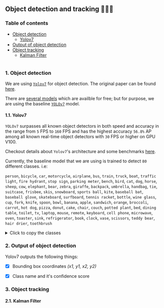 ## Object detection and tracking 👨🏻‍💻

### Table of contents

- [Object detection](#object-detection)
  * [Yolov7](#yolov7)
- [Output of object detection](#detection-output)
- [Object tracking](#object-tracking)
  * [Kalman Filter](#kalman-filter)

#

<a id="object-detection" />

### 1. Object detection

We are using [`Yolov7`](https://github.com/WongKinYiu/yolov7) for object detection. The original paper can be found [here](https://arxiv.org/abs/2207.02696).

There are [several models](https://github.com/WongKinYiu/yolov7#performance) which are availble for free; but for purpose, we are using the baseline [`YOLOv7`](https://github.com/WongKinYiu/yolov7/releases/download/v0.1/yolov7.pt) model.

<a id="yolov7" />

#### 1.1. Yolov7

`YOLOv7` surpasses all known object detectors in both speed and accuracy in the range from `5` FPS to `160` FPS and has the highest accuracy `56.8%` AP among all known real-time object detectors with `30` FPS or higher on GPU V100.

Checkout details about `Yolov7`'s architecture and some benchmarks [here](https://arxiv.org/pdf/2207.02696.pdf).

Currently, the baseline model that we are using is trained to detect `80` different classes. i.e:

`person`, `bicycle`, `car`, `motorcycle`, `airplane`, `bus`, `train`, `truck`, `boat`, `traffic light`, `fire hydrant`, `stop sign`, `parking meter`, `bench`, `bird`, `cat`, `dog`, `horse`, `sheep`, `cow`, `elephant`, `bear`, `zebra`, `giraffe`, `backpack`, `umbrella`, `handbag`, `tie`, `suitcase`, `frisbee`, `skis`, `snowboard`, `sports ball`, `kite`, `baseball bat`, `baseball glove`, `skateboard`, `surfboard`, `tennis racket`, `bottle`, `wine glass`, `cup`, `fork`, `knife`, `spoon`, `bowl`, `banana`, `apple`, `sandwich`, `orange`, `broccoli`, `carrot`, `hot dog`, `pizza`, `donut`, `cake`, `chair`, `couch`, `potted plant`, `bed`, `dining table`, `toilet`, `tv`, `laptop`, `mouse`, `remote`, `keyboard`, `cell phone`, `microwave`, `oven`, `toaster`, `sink`, `refrigerator`, `book`, `clock`, `vase`, `scissors`, `teddy bear`, `hair drier`, `toothbrush`

<details>
<summary>Click to copy the classes</summary>

```python
classes = ['person', 'bicycle', 'car', 'motorcycle', 'airplane', 'bus', 'train', 'truck', 'boat', 'traffic light', 'fire hydrant', 'stop sign', 'parking meter', 'bench', 'bird', 'cat', 'dog', 'horse', 'sheep', 'cow', 'elephant', 'bear', 'zebra', 'giraffe', 'backpack', 'umbrella', 'handbag', 'tie', 'suitcase', 'frisbee', 'skis', 'snowboard', 'sports ball', 'kite', 'baseball bat', 'baseball glove', 'skateboard', 'surfboard', 'tennis racket', 'bottle', 'wine glass', 'cup', 'fork', 'knife', 'spoon', 'bowl', 'banana', 'apple', 'sandwich', 'orange', 'broccoli', 'carrot', 'hot dog', 'pizza', 'donut', 'cake', 'chair', 'couch', 'potted plant', 'bed', 'dining table', 'toilet', 'tv', 'laptop', 'mouse', 'remote', 'keyboard', 'cell phone', 'microwave', 'oven', 'toaster', 'sink', 'refrigerator', 'book', 'clock', 'vase', 'scissors', 'teddy bear', 'hair drier', 'toothbrush']
```

</details>

<a id="detection-output" />

### 2. Output of object detection

Yolov7 outputs the following things:

- [x] Bounding box coordinates _(x1, y1, x2, y2)_
- [x] Class name and it's confidence score



<a id="object-tracking" />

### 3. Object tracking




<a id="kalman-filter" />

#### 2.1. Kalman Filter

